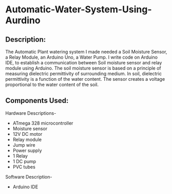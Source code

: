 # Automatic-Water-System-Using-Aurdino
## Description:
The Automatic Plant watering system I made needed a Soil Moisture Sensor, a Relay Module, an Arduino Uno, a Water Pump. I write code on Arduino IDE, to establish a communication between Soil moisture sensor and relay module using Arduino.  The soil moisture sensor is based on a principle of measuring dielectric permittivity of surrounding medium. In soil, dielectric permittivity is a function of the water content. The sensor creates a voltage proportional to the water content of the soil.

## Components Used:
Hardware Descriptions-
  * ATmega 328 microcontroller 
  * Moisture sensor 
  * 12V DC motor  
  * Relay module 
  * Jump wire 
  * Power supply  
  * 1 Relay
  * 1 DC pump
  * PVC tubes

Software Description-
  * Arduino IDE
 

